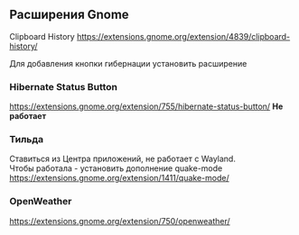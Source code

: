 ## Расширения Gnome  
Clipboard History 
https://extensions.gnome.org/extension/4839/clipboard-history/  

Для добавления кнопки гибернации установить расширение  
### Hibernate Status Button  
https://extensions.gnome.org/extension/755/hibernate-status-button/
**Не работает**  
### Тильда  
Ставиться из Центра приложений, не работает с Wayland.  
Чтобы работала - установить дополнение 
quake-mode  
https://extensions.gnome.org/extension/1411/quake-mode/  
### OpenWeather
https://extensions.gnome.org/extension/750/openweather/
